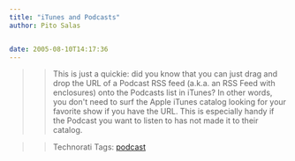 ```yaml
---
title: "iTunes and Podcasts"
author: Pito Salas


date: 2005-08-10T14:17:36
---
```



>>

>> This is just a quickie: did you know that you can just drag and drop the
URL of a Podcast RSS feed (a.k.a. an RSS Feed with enclosures) onto the
Podcasts list in iTunes? In other words, you don't need to surf the Apple
iTunes catalog looking for your favorite show if you have the URL. This is
especially handy if the Podcast you want to listen to has not made it to their
catalog.

>>

>> Technorati Tags: [podcast](<http://technorati.com/tag/podcast>)


